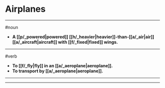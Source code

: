 # Airplanes
---
#noun
- **A [[p/_powered|powered]] [[h/_heavier|heavier]]-than-[[a/_air|air]] [[a/_aircraft|aircraft]] with [[f/_fixed|fixed]] wings.**
---
#verb
- **To [[f/_fly|fly]] in an [[a/_aeroplane|aeroplane]].**
- **To transport by [[a/_aeroplane|aeroplane]].**
---
---
